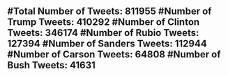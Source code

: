 #Total Number of Tweets: 811955 
#Number of Trump Tweets: 410292
#Number of Clinton Tweets: 346174
#Number of Rubio Tweets: 127394
#Number of Sanders Tweets: 112944
#Number of Carson Tweets: 64808
#Number of Bush Tweets: 41631
---
